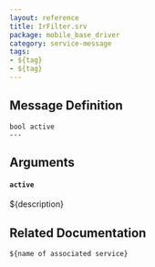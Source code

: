 ```yaml
---
layout: reference
title: IrFilter.srv
package: mobile_base_driver
category: service-message
tags: 
- ${tag}
- ${tag} 
---
```


## Message Definition
```
bool active
---
```

## Arguments
#### `active`
${description}

## Related Documentation
``${name of associated service}``  
